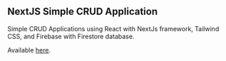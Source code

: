 ## NextJS Simple CRUD Application

Simple CRUD Applications using React with NextJs framework, Tailwind CSS, and Firebase with Firestore database.

Available [here](https://next-simple-crud.vercel.app/).
